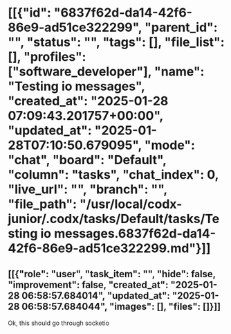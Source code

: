 # [[{"id": "6837f62d-da14-42f6-86e9-ad51ce322299", "parent_id": "", "status": "", "tags": [], "file_list": [], "profiles": ["software_developer"], "name": "Testing io messages", "created_at": "2025-01-28 07:09:43.201757+00:00", "updated_at": "2025-01-28T07:10:50.679095", "mode": "chat", "board": "Default", "column": "tasks", "chat_index": 0, "live_url": "", "branch": "", "file_path": "/usr/local/codx-junior/.codx/tasks/Default/tasks/Testing io messages.6837f62d-da14-42f6-86e9-ad51ce322299.md"}]]
## [[{"role": "user", "task_item": "", "hide": false, "improvement": false, "created_at": "2025-01-28 06:58:57.684014", "updated_at": "2025-01-28 06:58:57.684044", "images": [], "files": []}]]
Ok, this should go through socketio